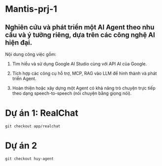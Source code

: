 ﻿# Mantis-prj-1

## Nghiên cứu và phát triển một AI Agent theo nhu cầu và ý tưởng riêng, dựa trên các công nghệ AI hiện đại. 

Nội dung công việc gồm:

1. Tìm hiểu và sử dụng Google AI Studio cùng với API AI của Google.  
2. Tích hợp các công cụ hỗ trợ, MCP, RAG vào LLM để hình thành và phát triển Agent.  

3. Hoàn thiện hoặc xây dựng một Agent có khả năng trò chuyện trực tiếp theo dạng speech-to-speech (nói chuyện bằng giọng nói).

# Dự án 1: RealChat
```
git checkout app/realchat
```
# Dự án 2
```
git checkout huy-agent
```
